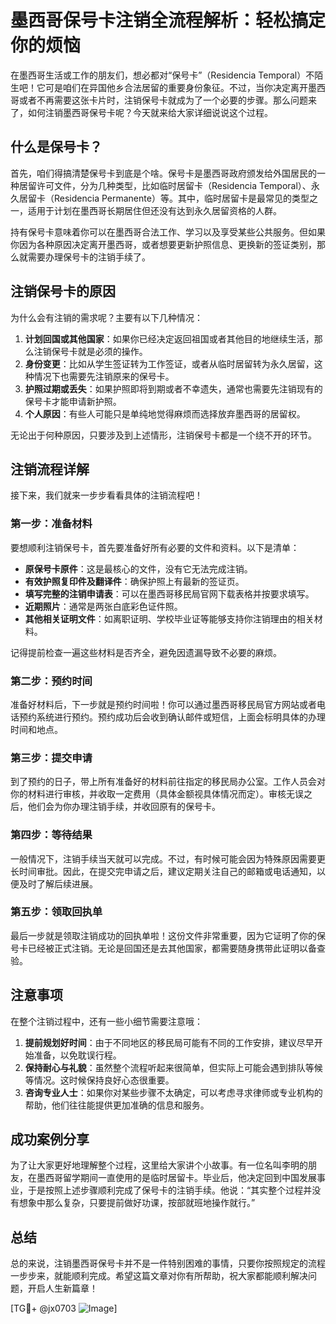# 墨西哥保号卡注销全流程解析：轻松搞定你的烦恼

在墨西哥生活或工作的朋友们，想必都对“保号卡”（Residencia Temporal）不陌生吧！它可是咱们在异国他乡合法居留的重要身份象征。不过，当你决定离开墨西哥或者不再需要这张卡片时，注销保号卡就成为了一个必要的步骤。那么问题来了，如何注销墨西哥保号卡呢？今天就来给大家详细说说这个过程。

## 什么是保号卡？

首先，咱们得搞清楚保号卡到底是个啥。保号卡是墨西哥政府颁发给外国居民的一种居留许可文件，分为几种类型，比如临时居留卡（Residencia Temporal）、永久居留卡（Residencia Permanente）等。其中，临时居留卡是最常见的类型之一，适用于计划在墨西哥长期居住但还没有达到永久居留资格的人群。

持有保号卡意味着你可以在墨西哥合法工作、学习以及享受某些公共服务。但如果你因为各种原因决定离开墨西哥，或者想要更新护照信息、更换新的签证类别，那么就需要办理保号卡的注销手续了。

## 注销保号卡的原因

为什么会有注销的需求呢？主要有以下几种情况：

1. **计划回国或其他国家**：如果你已经决定返回祖国或者其他目的地继续生活，那么注销保号卡就是必须的操作。
2. **身份变更**：比如从学生签证转为工作签证，或者从临时居留转为永久居留，这种情况下也需要先注销原来的保号卡。
3. **护照过期或丢失**：如果护照即将到期或者不幸遗失，通常也需要先注销现有的保号卡才能申请新护照。
4. **个人原因**：有些人可能只是单纯地觉得麻烦而选择放弃墨西哥的居留权。

无论出于何种原因，只要涉及到上述情形，注销保号卡都是一个绕不开的环节。

## 注销流程详解

接下来，我们就来一步步看看具体的注销流程吧！

### 第一步：准备材料

要想顺利注销保号卡，首先要准备好所有必要的文件和资料。以下是清单：

- **原保号卡原件**：这是最核心的文件，没有它无法完成注销。
- **有效护照复印件及翻译件**：确保护照上有最新的签证页。
- **填写完整的注销申请表**：可以在墨西哥移民局官网下载表格并按要求填写。
- **近期照片**：通常是两张白底彩色证件照。
- **其他相关证明文件**：如离职证明、学校毕业证等能够支持你注销理由的相关材料。

记得提前检查一遍这些材料是否齐全，避免因遗漏导致不必要的麻烦。

### 第二步：预约时间

准备好材料后，下一步就是预约时间啦！你可以通过墨西哥移民局官方网站或者电话预约系统进行预约。预约成功后会收到确认邮件或短信，上面会标明具体的办理时间和地点。

### 第三步：提交申请

到了预约的日子，带上所有准备好的材料前往指定的移民局办公室。工作人员会对你的材料进行审核，并收取一定费用（具体金额视具体情况而定）。审核无误之后，他们会为你办理注销手续，并收回原有的保号卡。

### 第四步：等待结果

一般情况下，注销手续当天就可以完成。不过，有时候可能会因为特殊原因需要更长时间审批。因此，在提交完申请之后，建议定期关注自己的邮箱或电话通知，以便及时了解后续进展。

### 第五步：领取回执单

最后一步就是领取注销成功的回执单啦！这份文件非常重要，因为它证明了你的保号卡已经被正式注销。无论是回国还是去其他国家，都需要随身携带此证明以备查验。

## 注意事项

在整个注销过程中，还有一些小细节需要注意哦：

1. **提前规划好时间**：由于不同地区的移民局可能有不同的工作安排，建议尽早开始准备，以免耽误行程。
2. **保持耐心与礼貌**：虽然整个流程听起来很简单，但实际上可能会遇到排队等候等情况。这时候保持良好心态很重要。
3. **咨询专业人士**：如果你对某些步骤不太确定，可以考虑寻求律师或专业机构的帮助，他们往往能提供更加准确的信息和服务。

## 成功案例分享

为了让大家更好地理解整个过程，这里给大家讲个小故事。有一位名叫李明的朋友，在墨西哥留学期间一直使用的是临时居留卡。毕业后，他决定回到中国发展事业，于是按照上述步骤顺利完成了保号卡的注销手续。他说：“其实整个过程并没有想象中那么复杂，只要提前做好功课，按部就班地操作就行。”

## 总结

总的来说，注销墨西哥保号卡并不是一件特别困难的事情，只要你按照规定的流程一步步来，就能顺利完成。希望这篇文章对你有所帮助，祝大家都能顺利解决问题，开启人生新篇章！

[TG💪+ @jx0703 ![Image](https://github.com/user-attachments/assets/dbca1d08-cadb-493c-b0ec-ad6f7a83f270)]